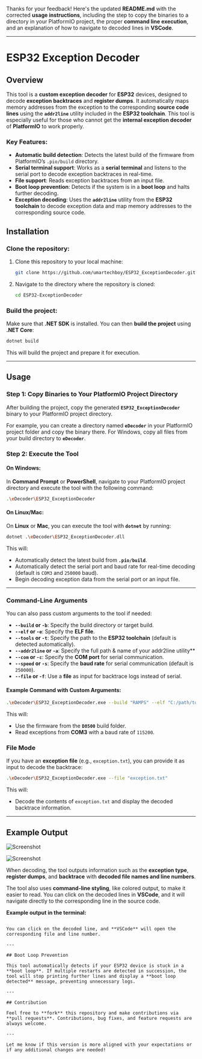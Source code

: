 Thanks for your feedback! Here's the updated **README.md** with the corrected **usage instructions**, including the step to copy the binaries to a directory in your PlatformIO project, the proper **command line execution**, and an explanation of how to navigate to decoded lines in **VSCode**.

---

# ESP32 Exception Decoder

## Overview

This tool is a **custom exception decoder** for **ESP32** devices, designed to decode **exception backtraces** and **register dumps**. It automatically maps memory addresses from the exception to the corresponding **source code lines** using the **`addr2line`** utility included in the **ESP32 toolchain**. This tool is especially useful for those who cannot get the **internal exception decoder** of **PlatformIO** to work properly.

### **Key Features:**
- **Automatic build detection**: Detects the latest build of the firmware from PlatformIO’s `.pio/build` directory.
- **Serial terminal support**: Works as a **serial terminal** and listens to the serial port to decode exception backtraces in real-time.
- **File support**: Reads exception backtraces from an input file.
- **Boot loop prevention**: Detects if the system is in a **boot loop** and halts further decoding.
- **Exception decoding**: Uses the **`addr2line`** utility from the **ESP32 toolchain** to decode exception data and map memory addresses to the corresponding source code.

## Installation

### Clone the repository:

1. Clone this repository to your local machine:
   ```bash
   git clone https://github.com/umartechboy/ESP32_ExceptionDecoder.git
   ```

2. Navigate to the directory where the repository is cloned:
   ```bash
   cd ESP32-ExceptionDecoder
   ```

### Build the project:

Make sure that **.NET SDK** is installed. You can then **build the project** using **.NET Core**:

```bash
dotnet build
```

This will build the project and prepare it for execution.

---

## Usage

### **Step 1: Copy Binaries to Your PlatformIO Project Directory**

After building the project, copy the generated **`ESP32_ExceptionDecoder`** binary to your PlatformIO project directory.

For example, you can create a directory named **`eDecoder`** in your PlatformIO project folder and copy the binary there. For Windows, copy all files from your build directory to **`eDecoder`**.

### **Step 2: Execute the Tool**

#### **On Windows**:
In **Command Prompt** or **PowerShell**, navigate to your PlatformIO project directory and execute the tool with the following command:

```bash
.\eDecoder\ESP32_ExceptionDecoder
```

#### **On Linux/Mac**:
On **Linux** or **Mac**, you can execute the tool with **`dotnet`** by running:

```bash
dotnet .\eDecoder\ESP32_ExceptionDecoder.dll
```

This will:
- Automatically detect the latest build from **`.pio/build`**.
- Automatically detect the serial port and baud rate for real-time decoding (default is `COM3` and `250000` baud).
- Begin decoding exception data from the serial port or an input file.

---

### **Command-Line Arguments**

You can also pass custom arguments to the tool if needed:

- **`--build` or `-b`**: Specify the build directory or target build.
- **`--elf` or `-e`**: Specify the **ELF file**.
- **`--tools` or `-t`**: Specify the path to the **ESP32 toolchain** (default is detected automatically).
- **`--addr2line` or `-a`**: Specify the full path & name of your addr2line utility** 
- **`--com` or `-c`**: Specify the **COM port** for serial communication.
- **`--speed` or `-s`**: Specify the **baud rate** for serial communication (default is `250000`).
- **`--file` or `-f`**: Use a **file** as input for backtrace logs instead of serial.

#### Example Command with Custom Arguments:

```bash
.\eDecoder\ESP32_ExceptionDecoder.exe --build "RAMPS" --elf "C:/path/to/firmware.elf" --com "COM3" --speed 115200
```

This will:
- Use the firmware from the **`D8500`** build folder.
- Read exceptions from **COM3** with a baud rate of `115200`.

### **File Mode**

If you have an **exception file** (e.g., `exception.txt`), you can provide it as input to decode the backtrace:

```bash
.\eDecoder\ESP32_ExceptionDecoder.exe --file "exception.txt"
```

This will:
- Decode the contents of `exception.txt` and display the decoded backtrace information.

---

## Example Output

![Screenshot](https://raw.githubusercontent.com/umartechboy/ESP32_ExceptionDecoder/refs/heads/main/Screenshot.png)

![Screenshot](https://raw.githubusercontent.com/umartechboy/ESP32_ExceptionDecoder/refs/heads/main/Screenshot%202.png)

When decoding, the tool outputs information such as the **exception type**, **register dumps**, and **backtrace** with **decoded file names and line numbers**.

The tool also uses **command-line styling**, like colored output, to make it easier to read. You can click on the decoded lines in **VSCode**, and it will navigate directly to the corresponding line in the source code.

**Example output in the terminal:**

```

You can click on the decoded line, and **VSCode** will open the corresponding file and line number.

---

## Boot Loop Prevention

This tool automatically detects if your ESP32 device is stuck in a **boot loop**. If multiple restarts are detected in succession, the tool will stop printing further lines and display a **boot loop detected** message, preventing unnecessary logs.

---

## Contribution

Feel free to **fork** this repository and make contributions via **pull requests**. Contributions, bug fixes, and feature requests are always welcome.

---

Let me know if this version is more aligned with your expectations or if any additional changes are needed!